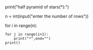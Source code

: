 print("half pyramid of stars(*):")

n = int(input("enter the number of rows"))

for i in range(n):

    for j in range(i+1):
        print("*",end="") 
    print()

